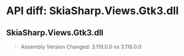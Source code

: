 # API diff: SkiaSharp.Views.Gtk3.dll

## SkiaSharp.Views.Gtk3.dll

> Assembly Version Changed: 3.119.0.0 vs 3.116.0.0

